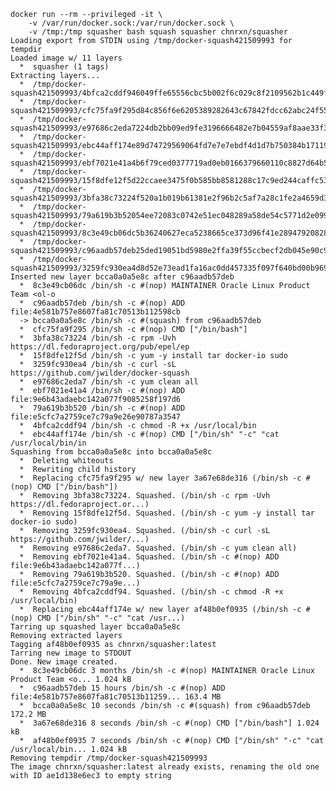     docker run --rm --privileged -it \
        -v /var/run/docker.sock:/var/run/docker.sock \
        -v /tmp:/tmp squasher bash squash squasher chnrxn/squasher
    Loading export from STDIN using /tmp/docker-squash421509993 for tempdir
    Loaded image w/ 11 layers
      *  squasher (1 tags)
    Extracting layers...
      *  /tmp/docker-squash421509993/4bfca2cddf946049ffe65556cbc5b002f6c029c8f2109562b1c449fc9845f429/layer.tar
      *  /tmp/docker-squash421509993/cfc75fa9f295d84c856f6e6205389282643c67842fdcc62abc24f55acdc01b64/layer.tar
      *  /tmp/docker-squash421509993/e97686c2eda7224db2bb09ed9fe3196666482e7b04559af8aae33f3fde528320/layer.tar
      *  /tmp/docker-squash421509993/ebc44aff174e89d74729569064fd7e7e7ebdf4d1d7b750384b17119f345003fd/layer.tar
      *  /tmp/docker-squash421509993/ebf7021e41a4b6f79ced0377719ad0eb0166379660110c8827d64b55fff9a012/layer.tar
      *  /tmp/docker-squash421509993/15f8dfe12f5d22ccaee3475f0b585bb8581288c17c9ed244caffc530e755a57f/layer.tar
      *  /tmp/docker-squash421509993/3bfa38c73224f520a1b019b61381e2f96b2c5af7a28c1fe2a4659d3e3d99ecb4/layer.tar
      *  /tmp/docker-squash421509993/79a619b3b52054ee72083c0742e51ec048289a58de54c5771d2e099af1f8bbac/layer.tar
      *  /tmp/docker-squash421509993/8c3e49cb06dc5b36240627eca5238665ce373d96f41e28947920828dfe434381/layer.tar
      *  /tmp/docker-squash421509993/c96aadb57deb25ded19051bd5980e2ffa39f55ccbecf2db045e90c96452cb88f/layer.tar
      *  /tmp/docker-squash421509993/3259fc930ea4d8d52e73ead1fa16ac0dd457335f097f640bd00b969487b1c474/layer.tar
    Inserted new layer bcca0a0a5e8c after c96aadb57deb
      *  8c3e49cb06dc /bin/sh -c #(nop) MAINTAINER Oracle Linux Product Team <ol-o
      *  c96aadb57deb /bin/sh -c #(nop) ADD file:4e581b757e8607fa81c70513b112598cb
      -> bcca0a0a5e8c /bin/sh -c #(squash) from c96aadb57deb
      *  cfc75fa9f295 /bin/sh -c #(nop) CMD ["/bin/bash"]
      *  3bfa38c73224 /bin/sh -c rpm -Uvh https://dl.fedoraproject.org/pub/epel/ep
      *  15f8dfe12f5d /bin/sh -c yum -y install tar docker-io sudo
      *  3259fc930ea4 /bin/sh -c curl -sL https://github.com/jwilder/docker-squash
      *  e97686c2eda7 /bin/sh -c yum clean all
      *  ebf7021e41a4 /bin/sh -c #(nop) ADD file:9e6b43adaebc142a077f9085258f197d6
      *  79a619b3b520 /bin/sh -c #(nop) ADD file:e5cfc7a2759ce7c79a9e26e90787a3547
      *  4bfca2cddf94 /bin/sh -c chmod -R +x /usr/local/bin
      *  ebc44aff174e /bin/sh -c #(nop) CMD ["/bin/sh" "-c" "cat /usr/local/bin/in
    Squashing from bcca0a0a5e8c into bcca0a0a5e8c
      *  Deleting whiteouts
      *  Rewriting child history
      *  Replacing cfc75fa9f295 w/ new layer 3a67e68de316 (/bin/sh -c #(nop) CMD ["/bin/bash"])
      *  Removing 3bfa38c73224. Squashed. (/bin/sh -c rpm -Uvh https://dl.fedoraproject.or...)
      *  Removing 15f8dfe12f5d. Squashed. (/bin/sh -c yum -y install tar docker-io sudo)
      *  Removing 3259fc930ea4. Squashed. (/bin/sh -c curl -sL https://github.com/jwilder/...)
      *  Removing e97686c2eda7. Squashed. (/bin/sh -c yum clean all)
      *  Removing ebf7021e41a4. Squashed. (/bin/sh -c #(nop) ADD file:9e6b43adaebc142a077f...)
      *  Removing 79a619b3b520. Squashed. (/bin/sh -c #(nop) ADD file:e5cfc7a2759ce7c79a9e...)
      *  Removing 4bfca2cddf94. Squashed. (/bin/sh -c chmod -R +x /usr/local/bin)
      *  Replacing ebc44aff174e w/ new layer af48b0ef0935 (/bin/sh -c #(nop) CMD ["/bin/sh" "-c" "cat /usr...)
    Tarring up squashed layer bcca0a0a5e8c
    Removing extracted layers
    Tagging af48b0ef0935 as chnrxn/squasher:latest
    Tarring new image to STDOUT
    Done. New image created.
      *  8c3e49cb06dc 3 months /bin/sh -c #(nop) MAINTAINER Oracle Linux Product Team <o... 1.024 kB
      *  c96aadb57deb 15 hours /bin/sh -c #(nop) ADD file:4e581b757e8607fa81c70513b11259... 163.4 MB
      *  bcca0a0a5e8c 10 seconds /bin/sh -c #(squash) from c96aadb57deb 172.2 MB
      *  3a67e68de316 8 seconds /bin/sh -c #(nop) CMD ["/bin/bash"] 1.024 kB
      *  af48b0ef0935 7 seconds /bin/sh -c #(nop) CMD ["/bin/sh" "-c" "cat /usr/local/bin... 1.024 kB
    Removing tempdir /tmp/docker-squash421509993
    The image chnrxn/squasher:latest already exists, renaming the old one with ID ae1d138e6ec3 to empty string
